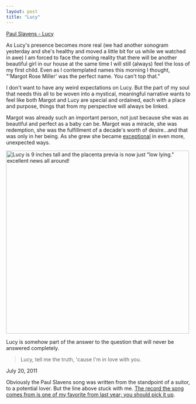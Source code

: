 ```yaml
---
layout: post
title: "Lucy"
---
```


<p class="media"><span class="audioplayer"><span id="audioplayer_1"><a href="http://2010.danielsjourney.com/files/12%20Lucy.mp3">Paul Slavens - Lucy</a></span></span></p>

As Lucy's presence becomes more real (we had another sonogram yesterday and she's healthy and moved a little bit for us while we watched in awe) I am forced to face the coming reality that there will be another beautiful girl in our house at the same time I will still (always) feel the loss of my first child. Even as I contemplated names this morning I thought, "'Margot Rose Miller' was the perfect name. You can't top that." 

I don't want to have any weird expectations on Lucy. But the part of my soul that needs this all to be woven into a mystical, meaningful narrative wants to feel like both Margot and Lucy are special and ordained, each with a place and purpose, things that from my perspective will always be linked.

Margot was already such an important person, not just because she was as beautiful and perfect as a baby can be. Margot was a miracle, she was redemption, she was the fulfillment of a decade's worth of desire&hellip;and that was only in her being. As she grew she became [exceptional](http://2010.danielsjourney.com/2010/09/08/glue.html) in even more, unexpected ways.

<a href="http://www.flickr.com/photos/carissabyers/5954520607/" title="Lucy is 9 inches tall and the placenta previa is now just &quot;low lying.&quot; excellent news all around! by carissabyers, on Flickr"><img src="http://farm7.static.flickr.com/6028/5954520607_a8cc8ee16c.jpg" width="500" height="500" alt="Lucy is 9 inches tall and the placenta previa is now just &quot;low lying.&quot; excellent news all around!"></a>

Lucy is somehow part of the answer to the question that will never be answered completely.

> Lucy, tell me the truth, 'cause I'm in love with you.

<p class="date">July 20, 2011</p>

<p class="postscript">Obviously the Paul Slavens song was written from the standpoint of a suitor, to a potential lover. But the line above stuck with me. <a href="http://www.amazon.com/Alphabet-Girls-Vol-I/dp/B003MRM8RQ/">The record the song comes from is one of my favorite from last year; you should pick it up</a>.</p>



<script type="text/javascript">  
  $(function(){
    AudioPlayer.embed("audioplayer_1", {soundFile: "http://2010.danielsjourney.com/files/12%20Lucy.mp3",  
        titles: "Lucy",  
        artists: "Paul Slavens"});
  });
</script>